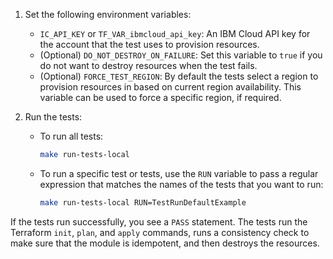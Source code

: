 1.  Set the following environment variables:
    - `IC_API_KEY` or `TF_VAR_ibmcloud_api_key`: An IBM Cloud API key for the account that the test uses to provision resources.
    - (Optional) `DO_NOT_DESTROY_ON_FAILURE`: Set this variable to `true` if you do not want to destroy resources when the test fails.
    - (Optional) `FORCE_TEST_REGION`: By default the tests select a region to provision resources in based on current region availability. This variable can be used to force a specific region, if required.
1.  Run the tests:

    - To run all tests:
        ```bash
        make run-tests-local
        ```

    - To run a specific test or tests, use the `RUN` variable to pass a regular expression that matches the names of the tests that you want to run:

        ```bash
        make run-tests-local RUN=TestRunDefaultExample
        ```

If the tests run successfully, you see a `PASS` statement. The tests run the Terraform `init`, `plan`, and `apply` commands, runs a consistency check to make sure that the module is idempotent, and then destroys the resources.
